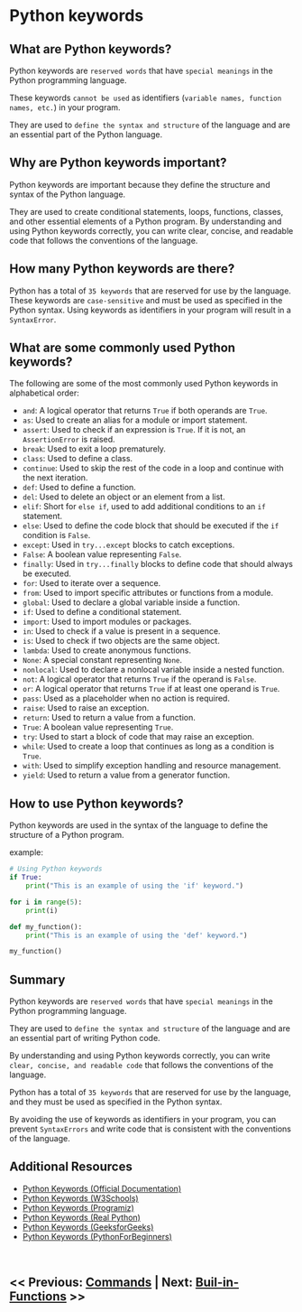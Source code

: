 # Python keywords

## What are Python keywords?

Python keywords are `reserved words` that have `special meanings` in the Python programming language.

These keywords `cannot be used` as identifiers (`variable names, function names, etc.`) in your program.

They are used to `define the syntax and structure` of the language and are an essential part of the Python language.

## Why are Python keywords important?

Python keywords are important because they define the structure and syntax of the Python language.

They are used to create conditional statements, loops, functions, classes, and other essential elements of a Python program. By understanding and using Python keywords correctly, you can write clear, concise, and readable code that follows the conventions of the language.

## How many Python keywords are there?

Python has a total of `35 keywords` that are reserved for use by the language. These keywords are `case-sensitive` and must be used as specified in the Python syntax. Using keywords as identifiers in your program will result in a `SyntaxError`.

## What are some commonly used Python keywords?

The following are some of the most commonly used Python keywords in alphabetical order:

- `and`: A logical operator that returns `True` if both operands are `True`.
- `as`: Used to create an alias for a module or import statement.
- `assert`: Used to check if an expression is `True`. If it is not, an `AssertionError` is raised.
- `break`: Used to exit a loop prematurely.
- `class`: Used to define a class.
- `continue`: Used to skip the rest of the code in a loop and continue with the next iteration.
- `def`: Used to define a function.
- `del`: Used to delete an object or an element from a list.
- `elif`: Short for `else if`, used to add additional conditions to an `if` statement.
- `else`: Used to define the code block that should be executed if the `if` condition is `False`.
- `except`: Used in `try...except` blocks to catch exceptions.
- `False`: A boolean value representing `False`.
- `finally`: Used in `try...finally` blocks to define code that should always be executed.
- `for`: Used to iterate over a sequence.
- `from`: Used to import specific attributes or functions from a module.
- `global`: Used to declare a global variable inside a function.
- `if`: Used to define a conditional statement.
- `import`: Used to import modules or packages.
- `in`: Used to check if a value is present in a sequence.
- `is`: Used to check if two objects are the same object.
- `lambda`: Used to create anonymous functions.
- `None`: A special constant representing `None`.
- `nonlocal`: Used to declare a nonlocal variable inside a nested function.
- `not`: A logical operator that returns `True` if the operand is `False`.
- `or`: A logical operator that returns `True` if at least one operand is `True`.
- `pass`: Used as a placeholder when no action is required.
- `raise`: Used to raise an exception.
- `return`: Used to return a value from a function.
- `True`: A boolean value representing `True`.
- `try`: Used to start a block of code that may raise an exception.
- `while`: Used to create a loop that continues as long as a condition is `True`.
- `with`: Used to simplify exception handling and resource management.
- `yield`: Used to return a value from a generator function.

## How to use Python keywords?

Python keywords are used in the syntax of the language to define the structure of a Python program.

example:

```python
# Using Python keywords
if True:
    print("This is an example of using the 'if' keyword.")

for i in range(5):
    print(i)

def my_function():
    print("This is an example of using the 'def' keyword.")

my_function()
```

## Summary

Python keywords are `reserved words` that have `special meanings` in the Python programming language. 

They are used to `define the syntax and structure` of the language and are an essential part of writing Python code. 

By understanding and using Python keywords correctly, you can write `clear, concise, and readable code` that follows the conventions of the language. 

Python has a total of `35 keywords` that are reserved for use by the language, and they must be used as specified in the Python syntax.

By avoiding the use of keywords as identifiers in your program, you can prevent `SyntaxErrors` and write code that is consistent with the conventions of the language.

## Additional Resources

- [Python Keywords (Official Documentation)](https://docs.python.org/3/reference/lexical_analysis.html#keywords)
- [Python Keywords (W3Schools)](https://www.w3schools.com/python/python_ref_keywords.asp)
- [Python Keywords (Programiz)](https://www.programiz.com/python-programming/keyword-list)
- [Python Keywords (Real Python)](https://realpython.com/python-keywords/)
- [Python Keywords (GeeksforGeeks)](https://www.geeksforgeeks.org/keywords-python-set-1/)
- [Python Keywords (PythonForBeginners)](https://www.pythonforbeginners.com/basics/keywords-in-python)

<br>

## << Previous: [Commands](6_python-commands.md) | Next: [Buil-in-Functions](8_python-built-in-functions.md) >>
